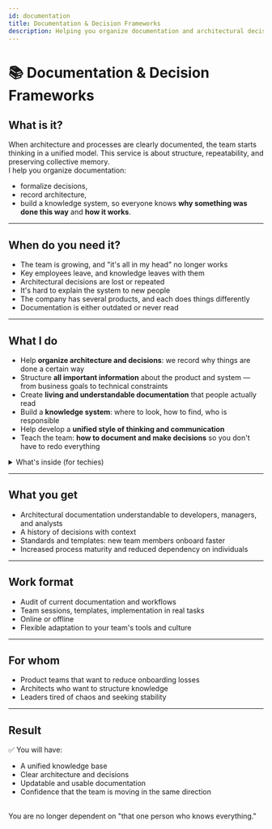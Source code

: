 ```yaml
---
id: documentation
title: Documentation & Decision Frameworks
description: Helping you organize documentation and architectural decision-making
---
```


# 📚 Documentation & Decision Frameworks

## What is it?

When architecture and processes are clearly documented, the team starts thinking in a unified model. This service is about structure, repeatability, and preserving collective memory.
<br />
I help you organize documentation:
- formalize decisions,
- record architecture,
- build a knowledge system,
so everyone knows **why something was done this way** and **how it works**.

---

## When do you need it?

- The team is growing, and "it's all in my head" no longer works
- Key employees leave, and knowledge leaves with them
- Architectural decisions are lost or repeated
- It's hard to explain the system to new people
- The company has several products, and each does things differently
- Documentation is either outdated or never read

---

## What I do

- Help **organize architecture and decisions**: we record why things are done a certain way
- Structure **all important information** about the product and system — from business goals to technical constraints
- Create **living and understandable documentation** that people actually read
- Build a **knowledge system**: where to look, how to find, who is responsible
- Help develop a **unified style of thinking and communication**
- Teach the team: **how to document and make decisions** so you don't have to redo everything

<details>
<summary>What's inside (for techies)</summary>

- I use practices like:
  - **ADR** — Architecture Decision Records
  - **TDR** — Team Decision Records
  - **C4 model** — Contexts, containers, components, code
- I document in tools familiar to the team:
  - PlantUML, Markdown, Confluence, Notion, DocHub
- Help develop a **unified style of thinking and documentation**

</details>

---

## What you get

- Architectural documentation understandable to developers, managers, and analysts
- A history of decisions with context
- Standards and templates: new team members onboard faster
- Increased process maturity and reduced dependency on individuals

---

## Work format

- Audit of current documentation and workflows
- Team sessions, templates, implementation in real tasks
- Online or offline
- Flexible adaptation to your team's tools and culture

---

## For whom

- Product teams that want to reduce onboarding losses
- Architects who want to structure knowledge
- Leaders tired of chaos and seeking stability

---

## Result

✅ You will have:
- A unified knowledge base
- Clear architecture and decisions
- Updatable and usable documentation
- Confidence that the team is moving in the same direction
<br />
You are no longer dependent on "that one person who knows everything."
